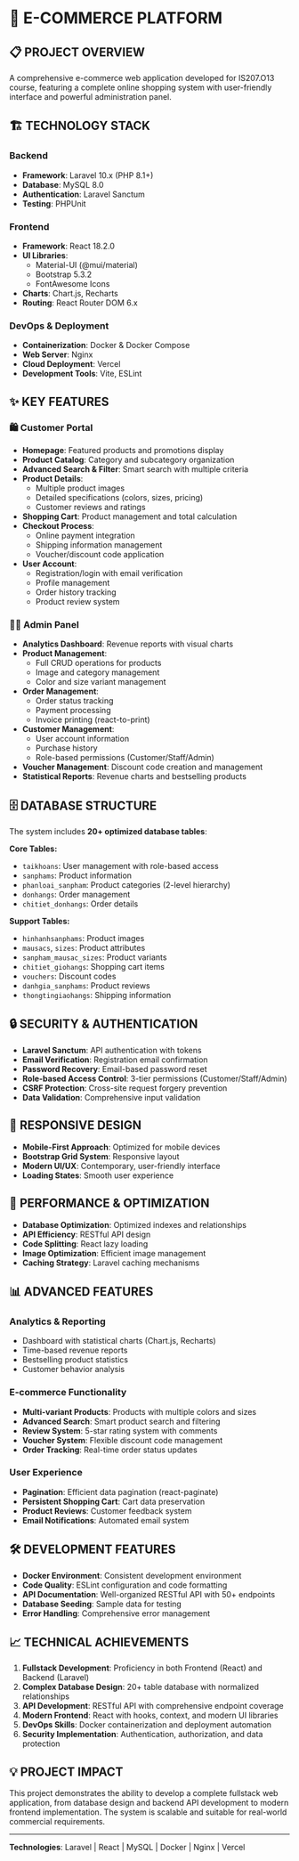 # 🛒 E-COMMERCE PLATFORM

## 📋 PROJECT OVERVIEW

A comprehensive e-commerce web application developed for IS207.O13 course, featuring a complete online shopping system with user-friendly interface and powerful administration panel.

## 🏗️ TECHNOLOGY STACK

### **Backend**
- **Framework**: Laravel 10.x (PHP 8.1+)
- **Database**: MySQL 8.0
- **Authentication**: Laravel Sanctum
- **Testing**: PHPUnit

### **Frontend**
- **Framework**: React 18.2.0
- **UI Libraries**: 
  - Material-UI (@mui/material)
  - Bootstrap 5.3.2
  - FontAwesome Icons
- **Charts**: Chart.js, Recharts
- **Routing**: React Router DOM 6.x

### **DevOps & Deployment**
- **Containerization**: Docker & Docker Compose
- **Web Server**: Nginx
- **Cloud Deployment**: Vercel
- **Development Tools**: Vite, ESLint

## ✨ KEY FEATURES

### **🛍️ Customer Portal**
- **Homepage**: Featured products and promotions display
- **Product Catalog**: Category and subcategory organization
- **Advanced Search & Filter**: Smart search with multiple criteria
- **Product Details**: 
  - Multiple product images
  - Detailed specifications (colors, sizes, pricing)
  - Customer reviews and ratings
- **Shopping Cart**: Product management and total calculation
- **Checkout Process**: 
  - Online payment integration
  - Shipping information management
  - Voucher/discount code application
- **User Account**:
  - Registration/login with email verification
  - Profile management
  - Order history tracking
  - Product review system

### **👨‍💼 Admin Panel**
- **Analytics Dashboard**: Revenue reports with visual charts
- **Product Management**:
  - Full CRUD operations for products
  - Image and category management
  - Color and size variant management
- **Order Management**:
  - Order status tracking
  - Payment processing
  - Invoice printing (react-to-print)
- **Customer Management**:
  - User account information
  - Purchase history
  - Role-based permissions (Customer/Staff/Admin)
- **Voucher Management**: Discount code creation and management
- **Statistical Reports**: Revenue charts and bestselling products

## 🗄️ DATABASE STRUCTURE

The system includes **20+ optimized database tables**:

**Core Tables:**
- `taikhoans`: User management with role-based access
- `sanphams`: Product information
- `phanloai_sanpham`: Product categories (2-level hierarchy)
- `donhangs`: Order management
- `chitiet_donhangs`: Order details

**Support Tables:**
- `hinhanhsanphams`: Product images
- `mausacs`, `sizes`: Product attributes
- `sanpham_mausac_sizes`: Product variants
- `chitiet_giohangs`: Shopping cart items
- `vouchers`: Discount codes
- `danhgia_sanphams`: Product reviews
- `thongtingiaohangs`: Shipping information

## 🔒 SECURITY & AUTHENTICATION

- **Laravel Sanctum**: API authentication with tokens
- **Email Verification**: Registration email confirmation
- **Password Recovery**: Email-based password reset
- **Role-based Access Control**: 3-tier permissions (Customer/Staff/Admin)
- **CSRF Protection**: Cross-site request forgery prevention
- **Data Validation**: Comprehensive input validation

## 📱 RESPONSIVE DESIGN

- **Mobile-First Approach**: Optimized for mobile devices
- **Bootstrap Grid System**: Responsive layout
- **Modern UI/UX**: Contemporary, user-friendly interface
- **Loading States**: Smooth user experience

## 🚀 PERFORMANCE & OPTIMIZATION

- **Database Optimization**: Optimized indexes and relationships
- **API Efficiency**: RESTful API design
- **Code Splitting**: React lazy loading
- **Image Optimization**: Efficient image management
- **Caching Strategy**: Laravel caching mechanisms

## 📊 ADVANCED FEATURES

### **Analytics & Reporting**
- Dashboard with statistical charts (Chart.js, Recharts)
- Time-based revenue reports
- Bestselling product statistics
- Customer behavior analysis

### **E-commerce Functionality**
- **Multi-variant Products**: Products with multiple colors and sizes
- **Advanced Search**: Smart product search and filtering
- **Review System**: 5-star rating system with comments
- **Voucher System**: Flexible discount code management
- **Order Tracking**: Real-time order status updates

### **User Experience**
- **Pagination**: Efficient data pagination (react-paginate)
- **Persistent Shopping Cart**: Cart data preservation
- **Product Reviews**: Customer feedback system
- **Email Notifications**: Automated email system

## 🛠️ DEVELOPMENT FEATURES

- **Docker Environment**: Consistent development environment
- **Code Quality**: ESLint configuration and code formatting
- **API Documentation**: Well-organized RESTful API with 50+ endpoints
- **Database Seeding**: Sample data for testing
- **Error Handling**: Comprehensive error management

## 📈 TECHNICAL ACHIEVEMENTS

1. **Fullstack Development**: Proficiency in both Frontend (React) and Backend (Laravel)
2. **Complex Database Design**: 20+ table database with normalized relationships
3. **API Development**: RESTful API with comprehensive endpoint coverage
4. **Modern Frontend**: React with hooks, context, and modern UI libraries
5. **DevOps Skills**: Docker containerization and deployment automation
6. **Security Implementation**: Authentication, authorization, and data protection

## 💡 PROJECT IMPACT

This project demonstrates the ability to develop a complete fullstack web application, from database design and backend API development to modern frontend implementation. The system is scalable and suitable for real-world commercial requirements.

---

**Technologies**: Laravel | React | MySQL | Docker | Nginx | Vercel